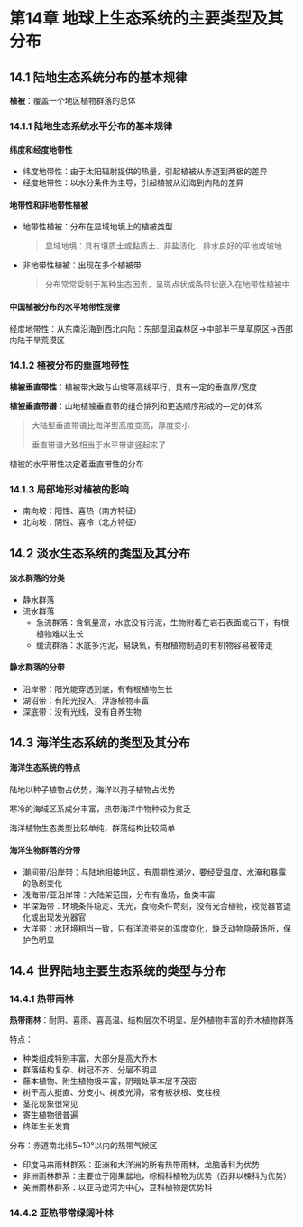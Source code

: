 # 第14章 地球上生态系统的主要类型及其分布

## 14.1 陆地生态系统分布的基本规律

**植被**：覆盖一个地区植物群落的总体

### 14.1.1 陆地生态系统水平分布的基本规律

#### 纬度和经度地带性

* 纬度地带性：由于太阳辐射提供的热量，引起植被从赤道到两极的差异
* 经度地带性：以水分条件为主导，引起植被从沿海到内陆的差异

#### 地带性和非地带性植被

* 地带性植被：分布在显域地境上的植被类型

  > 显域地境：具有壤质土或黏质土、非盐渍化、排水良好的平地或坡地

* 非地带性植被：出现在多个植被带

  > 分布常常受制于某种生态因素，呈斑点状或条带状嵌入在地带性植被中

#### 中国植被分布的水平地带性规律

经度地带性：从东南沿海到西北内陆：东部湿润森林区→中部半干旱草原区→西部内陆干旱荒漠区

### 14.1.2 植被分布的垂直地带性

**植被垂直带性**：植被带大致与山坡等高线平行，具有一定的垂直厚/宽度

**植被垂直带谱**：山地植被垂直带的组合排列和更迭顺序形成的一定的体系

> 大陆型垂直带谱比海洋型高度变高，厚度变小
>
> 垂直带谱大致相当于水平带谱竖起来了

植被的水平带性决定着垂直带性的分布

### 14.1.3 局部地形对植被的影响

* 南向坡：阳性、喜热（南方特征）
* 北向坡：阴性、喜冷（北方特征）

## 14.2 淡水生态系统的类型及其分布

#### 淡水群落的分类

* 静水群落
* 流水群落
  * 急流群落：含氧量高，水底没有污泥，生物附着在岩石表面或石下，有根植物难以生长
  * 缓流群落：水底多污泥，易缺氧，有根植物制造的有机物容易被带走

#### 静水群落的分带

* 沿岸带：阳光能穿透到底，有有根植物生长
* 湖沼带：有阳光投入，浮游植物丰富
* 深底带：没有光线，没有自养生物

## 14.3 海洋生态系统的类型及其分布

#### 海洋生态系统的特点

陆地以种子植物占优势，海洋以孢子植物占优势

寒冷的海域区系成分丰富，热带海洋中物种较为贫乏

海洋植物生态类型比较单纯，群落结构比较简单

#### 海洋生物群落的分带

* 潮间带/沿岸带：与陆地相接地区，有周期性潮汐，要经受温度、水淹和暴露的急剧变化
* 浅海带/亚沿岸带：大陆架范围，分布有渔场，鱼类丰富
* 半深海带：环境条件稳定、无光，食物条件苛刻，没有光合植物，视觉器官退化或出现发光器官
* 大洋带：水环境相当一致，只有洋流带来的温度变化，缺乏动物隐蔽场所，保护色明显

## 14.4 世界陆地主要生态系统的类型与分布

### 14.4.1 热带雨林

**热带雨林**：耐阴、喜雨、喜高温、结构层次不明显、层外植物丰富的乔木植物群落

特点：

* 种类组成特别丰富，大部分是高大乔木
* 群落结构复杂、树冠不齐、分层不明显
* 藤本植物、附生植物极丰富，阴暗处草本层不茂密
* 树干高大挺直、分支小、树皮光滑，常有板状根、支柱根
* 茎花现象很常见
* 寄生植物很普遍
* 终年生长发育

分布：赤道南北纬5~10°以内的热带气候区

* 印度马来雨林群系：亚洲和大洋洲的所有热带雨林，龙脑香科为优势
* 非洲雨林群系：主要位于刚果盆地，棕榈科植物为优势（西非以楝科为优势）
* 美洲雨林群系：以亚马逊河为中心，豆科植物是优势科

### 14.4.2 亚热带常绿阔叶林